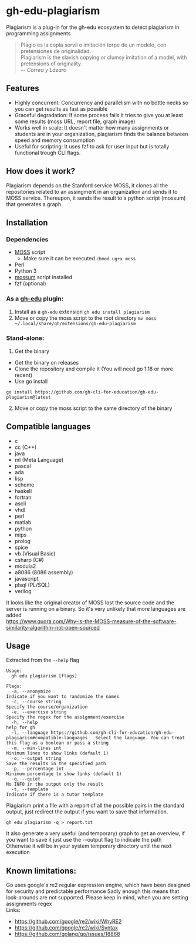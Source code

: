 # gh-edu-plagiarism
Plagiarism is a plug-in for the gh-edu ecosystem to detect plagiarism in programming assignments

> Plagio es la copia servil o imitación torpe de un modelo, con pretensiones de originalidad.\
> Plagiarism is the slavish copying or clumsy imitation of a model, with pretensions of originality.\
> -- <cite>Correa y Lázaro</cite>

## Features
- Highly concurrent: Concurrency and parallelism with no bottle necks so you can get results as fast as possible
- Graceful degradation: If some process fails it tries to give you at least some results (moss URL, report file, graph image)
- Works well in scale: It doesn't matter how many assignments or students are in your organization, plagiarism finds the balance between speed and memory consumption
- Useful for scripting: It uses fzf to ask for user input but is totally functional trough CLI flags.

## How does it work?
Plagiarism depends on the Stanford service MOSS, it clones all the repositories related to an assingment in an organization and sends it to MOSS service. Thereupon, it sends the result to a python script (mossum) that generates a graph.

## Installation
### Dependencies
- [MOSS](https://theory.stanford.edu/~aiken/moss/) script
    - Make sure it can be executed ``chmod ug+x moss`` 
- Perl
- Python 3
- [mossum](https://github.com/hjalti/mossum) script installed
- fzf (optional)

### As a [gh-edu](https://github.com/gh-cli-for-education/gh-edu) plugin:
1. Install as a ``gh-edu`` extension ``gh edu install plagiarism``
2. Move or copy the moss script to the root directory ``mv moss ~/.local/share/gh/extensions/gh-edu-plagiarism``

### Stand-alone:
1. Get the binary 
- Get the binary on releases
- Clone the repository and compile it (You will need go 1.18 or more recent)
- Use go install
```
go install https://github.com/gh-cli-for-education/gh-edu-plagiarism@latest
```
2. Move or copy the moss script to the same directory of the binary

## Compatible languages
- c
- cc (C++)
- java
- ml (Meta Language)
- pascal
- ada
- lisp
- scheme
- haskell
- fortran
- ascii
- vhdl
- perl
- matlab
- python
- mips
- prolog
- spice
- vb (Visual Basic)
- csharp (C#)
- modula2
- a8086 (8086 assembly)
- javascript
- plsql (PL/SQL)
- verilog

It looks like the original creator of MOSS lost the source code and the server
is running on a binary. So it's very unlikely that more languages are added\
https://www.quora.com/Why-is-the-MOSS-measure-of-the-software-similarity-algorithm-not-open-sourced

## Usage
Extracted from the ``--help`` flag
```
Usage:
  gh edu plagiarism [flags]

Flags:
  -a, --anonymize                                                                                 Indicate if you want to randomize the names
  -c, --course string                                                                             Specify the course/organization
  -e, --exercise string                                                                           Specify the regex for the assignment/exercise
  -h, --help                                                                                      help for gh
  -l, --language https://github.com/gh-cli-for-education/gh-edu-plagiarism#compatible-languages   Select the language. You can treat this flag as a boolean or pass a string
  -m, --min-lines int                                                                             Minimum lines to show links (default 1)
  -o, --output string                                                                             Save the results in the specified path
  -p, --percentage int                                                                            Minimum porcentage to show links (default 1)
  -q, --quiet                                                                                     No INFO in the output only the result
  -t, --template                                                                                  Indicate if there is a tutor template
```
Plagiarism print a file with a report of all the possible pairs in the standard output, just redirect the output if you want to save that information.
```
gh edu plagiarism -q > report.txt
```
It also generate a very useful (and temporary) graph to get an overview, if you want to save it just use the --output flag to indicate the path\
Otherwise it will be in your system temporary directory until the next execution

## Known limitations:
Go uses google's re2 regular expression engine, which have been designed for security and predictable performance
Sadly enough this means that look-arounds are not supported. Please keep in mind, when you are setting assignments regex\
Links:
- https://github.com/google/re2/wiki/WhyRE2
- https://github.com/google/re2/wiki/Syntax
- https://github.com/golang/go/issues/18868
